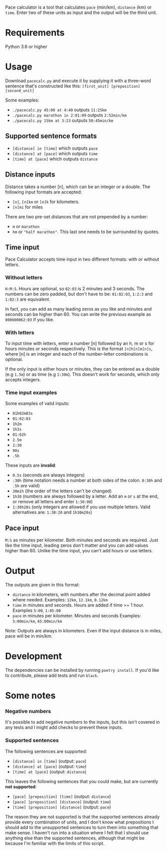Pace calculator is a tool that calculates `pace` (min/km), `distance` (km) or `time`. Enter two of these units as input and the output will be the third unit.

# Requirements
Python 3.6 or higher 

# Usage

Download `pacecalc.py` and execute it by supplying it with a three-word sentence that's constructed like this: `[first_unit] [preposition] [second_unit]`

Some examples:
- `./pacecalc.py 45:00 at 4:40` outputs `11:25km`
- `./pacecalc.py marathon in 2:01:09` outputs `2:52min/km`
- `./pacecalc.py 15km at 3:23` outputs `50:45min/km`

## Supported sentence formats
- `[distance] in [time]` which outputs `pace`
- `[distance] at [pace]` which outputs `time`
- `[time] at [pace]` which outputs `distance`

## Distance inputs
Distance takes a number [n], which can be an integer or a double. The following input formats are accepted: 
- `[n]`, `[n]km` or `[n]k` for kilometers. 
- `[n]mi` for miles

There are two pre-set distances that are not prepended by a number:
- `m` or `marathon` 
- `hm` or `"half marathon"`. This last one needs to be surrounded by quotes.

## Time input
Pace Calculator accepts time input in two different formats: with or without letters.

### Without letters
`H:M:S`. Hours are optional, so `02:03` is 2 minutes and 3 seconds. The numbers can be zero padded, but don't have to be: `01:02:03`, `1:2:3` and `1:02:3` are equivalent. 

In fact, you can add as many leading zeros as you like and minutes and seconds can be higher than 60. You can write the previous example as `000000062:03` if you like.

### With letters
To input time with letters, enter a number [n] followed by an h, m or s for hours minutes or seconds respectively. This is the format `[n]h[n]m[n]s`, where [n] is an integer and each of the number-letter combinations is optional.

If the only input is either hours or minutes, they can be entered as a double (e.g `1.5m`) or as time (e.g `1:30m`). This doesn't work for seconds, which only accepts integers. 

### Time input examples
Some examples of valid inputs:
- `01h02m03s`
- `01:02:03`
- `1h2m`
- `1h3s`
- `01:02h`
- `2.5m`
- `2:30`
- `90s`
- `.5h`

These inputs are **invalid**:
- `0.5s` (seconds are always integers)
- `:30h` (time notation needs a number at both sides of the colon. `0:30h` and `.5h` *are* valid)
- `30m1h` (the order of the letters can't be changed)
- `1h30` (numbers are always followed by a letter. Add an `m` or `s` at the end, or remove all letters and enter `1:30:00`)
- `1:30h20s` (only integers are allowed if you use multiple letters. Valid alternatives are: `1:30:20` and `1h30m20s`)

## Pace input
`M:S` as minutes per kilometer. Both minutes and seconds are required. Just like the time input, leading zeros don't matter and you can add values higher than 60. Unlike the time input, you can't add hours or use letters.

# Output
The outputs are given in this format:
- `distance` in kilometers, with numbers after the decimal point added where needed. Examples: `12km`, `12.1km`, `0.12km`
- `time` in minutes and seconds. Hours are added if time >= 1 hour. Examples `5:00`, `1:05:00`
- `pace` in minutes per kilometer. Minutes and seconds Examples: `5:00min/km`, `65:00min/km`

Note: Outputs are always in kilometers. Even if the input distance is in miles, pace will be in min/km.

# Development
The dependencies can be installed by running `poetry install`. 
If you'd like to contribute, please add tests and run `black`.

# Some notes
### Negative numbers
It's possible to add negative numbers to the inputs, but this isn't covered in any tests and I might add checks to prevent these inputs.

### Supported sentences
The following sentences are supported:
- `[distance] in [time]` (output: `pace`)
- `[distance] at [pace]` (output: `time`)
- `[time] at [pace]` (output: `distance`)

This leaves the following sentences that you could make, but are currently **not supported**:
- `[pace] [preposition] [time]` (output: `distance`)
- `[pace] [preposition] [distance]` (output: `time`)
- `[time] [preposition] [distance]` (output: `pace`)

The reason they are not supported is that the supported sentences already provide every combination of units, and I don't know what prepositions I should add to the unsupported sentences to turn them into something that make sense.
I haven't run into a situation where I felt that I should use anything else than the supported sentences, although that might be because I'm familiar with the limits of this script. 
